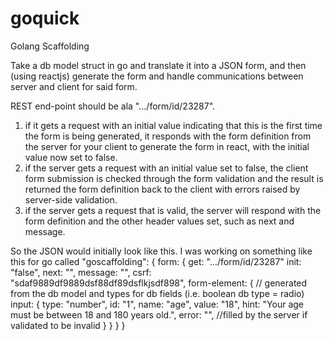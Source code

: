 # goquick
Golang Scaffolding

Take a db model struct in go and translate it into a JSON form, and then (using reactjs) generate the form and handle communications between server and client for said form.

REST end-point should be ala ".../form/id/23287".

1. if it gets a request with an initial value indicating that this is the first time the form is being generated, it responds with the form definition from the server for your client to generate the form in react, with the initial value now set to false.
2. if the server gets a request with an initial value set to false, the client form submission is checked through the form validation and the result is returned the form definition back to the client with errors raised by server-side validation.
3. if the server gets a request that is valid, the server will respond with the form definition and the other header values set, such as next and message.

So the JSON would initially look like this. I was working on something like this for go called "goscaffolding":
{
    form: {
        get: ".../form/id/23287"
        init: "false",
        next: "",
        message: "",
        csrf: "sdaf9889df9889dsf88df89dsflkjsdf898",
        form-element: {  // generated from the db model and types for db fields (i.e. boolean db type = radio)
            input: {
                type: "number",
                id: "1",
                name: "age",
                value: "18",
                hint: "Your age must be between 18 and 180 years old.",
                error: "",   //filled by the server if validated to be invalid
            }
        }
    }
}
